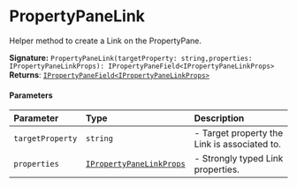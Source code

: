 # PropertyPaneLink

Helper method to create a Link on the PropertyPane.

**Signature:** `PropertyPaneLink(targetProperty: string,properties: IPropertyPaneLinkProps): IPropertyPaneField<IPropertyPaneLinkProps>`
**Returns**: [`IPropertyPaneField<IPropertyPaneLinkProps>`](../sp-client-preview/ipropertypanefield.md)


#### Parameters


| Parameter	   | Type    | Description |
|:-------------|:---------------|:------------|
| `targetProperty`    | `string` | - Target property the Link is associated to. |
| `properties`    | [`IPropertyPaneLinkProps`](../sp-client-preview/ipropertypanelinkprops.md) | - Strongly typed Link properties. |


